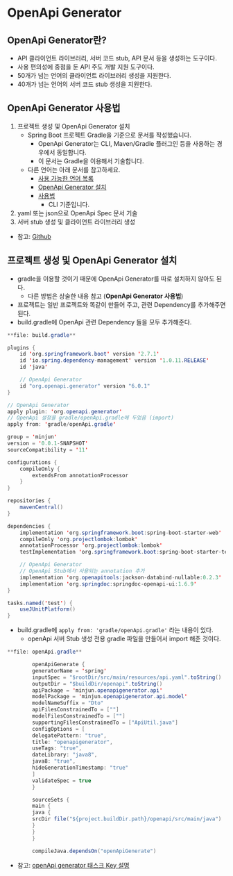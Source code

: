 # OpenApi Generator

## OpenApi Generator란?

- API 클라이언트 라이브러리, 서버 코드 stub, API 문서 등을 생성하는 도구이다.
- 사용 편의성에 중점을 둔 API 주도 개발 지원 도구이다.
- 50개가 넘는 언어의 클라이언트 라이브러리 생성을 지원한다.
- 40개가 넘는 언어의 서버 코드 stub 생성을 지원한다.

## OpenApi Generator 사용법

1. 프로젝트 생성 및 OpenApi Generator 설치
   - Spring Boot 프로젝트 Gradle을 기준으로 문서를 작성했습니다.
      - OpenApi Generator는 CLI, Maven/Gradle 플러그인 등을 사용하는 경우에서 동일합니다.
      - 이 문서는 Gradle을 이용해서 기술합니다.
   - 다른 언어는 아래 문서를 참고하세요.
      - [사용 가능한 언어 목록](https://openapi-generator.tech/docs/generators)
      - [OpenApi Generator 설치](https://openapi-generator.tech/docs/installation/)
      - [사용법](https://openapi-generator.tech/docs/usage)
         - CLI 기준입니다.
2. yaml 또는 json으로 OpenApi Spec 문서 기술
3. 서버 stub 생성 및 클라이언트 라이브러리 생성

- 참고: [Github](https://github.com/OpenAPITools/openapi-generator)

## 프로젝트 생성 및 OpenApi Generator 설치

- gradle을 이용할 것이기 때문에 OpenApi Generator를 따로 설치하지 않아도 된다.
   - 다른 방법은 상술한 내용 참고 (**OpenApi Generator 사용법**)
- 프로젝트는 일반 프로젝트와 똑같이 만들어 주고, 관련 Dependency를 추가해주면 된다.
- build.gradle에 OpenApi 관련 Dependency 들을 모두 추가해준다.

```java
**file: build.gradle**

plugins {
    id 'org.springframework.boot' version '2.7.1'
    id 'io.spring.dependency-management' version '1.0.11.RELEASE'
    id 'java'

    // OpenApi Generator
    id "org.openapi.generator" version "6.0.1"
}

// OpenApi Generator
apply plugin: 'org.openapi.generator'
// OpenApi 설정을 gradle/openApi.gradle에 두었음 (import)
apply from: 'gradle/openApi.gradle'

group = 'minjun'
version = '0.0.1-SNAPSHOT'
sourceCompatibility = '11'

configurations {
    compileOnly {
        extendsFrom annotationProcessor
    }
}

repositories {
    mavenCentral()
}

dependencies {
    implementation 'org.springframework.boot:spring-boot-starter-web'
    compileOnly 'org.projectlombok:lombok'
    annotationProcessor 'org.projectlombok:lombok'
    testImplementation 'org.springframework.boot:spring-boot-starter-test'

    // OpenApi Generator
    // OpenApi Stub에서 사용되는 annotation 추가
    implementation 'org.openapitools:jackson-databind-nullable:0.2.3'
    implementation 'org.springdoc:springdoc-openapi-ui:1.6.9'
}

tasks.named('test') {
    useJUnitPlatform()
}
```

- build.gradle에 `apply from: 'gradle/openApi.gradle'` 라는 내용이 있다.
   - openApi 서버 Stub 생성 전용 gradle 파일을 만들어서 import 해준 것이다.

```java
**file: openApi.gradle**

        openApiGenerate {
        generatorName = 'spring'
        inputSpec = "$rootDir/src/main/resources/api.yaml".toString()
        outputDir = "$buildDir/openapi".toString()
        apiPackage = 'minjun.openapigenerator.api'
        modelPackage = 'minjun.openapigenerator.api.model'
        modelNameSuffix = "Dto"
        apiFilesConstrainedTo = [""]
        modelFilesConstrainedTo = [""]
        supportingFilesConstrainedTo = ["ApiUtil.java"]
        configOptions = [
        delegatePattern: "true",
        title: "openapigenerator",
        useTags: "true",
        dateLibrary: "java8",
        java8: "true",
        hideGenerationTimestamp: "true"
        ]
        validateSpec = true
        }

        sourceSets {
        main {
        java {
        srcDir file("${project.buildDir.path}/openapi/src/main/java")
        }
        }
        }

        compileJava.dependsOn("openApiGenerate")
```

- 참고: [openApi generator 태스크 Key 설명](https://github.com/OpenAPITools/openapi-generator/tree/master/modules/openapi-generator-gradle-plugin)
